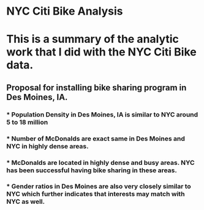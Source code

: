# NYC Citi Bike Analysis 
# This is a summary of the analytic work that I did with the NYC Citi Bike data.
## Proposal for installing bike sharing program in Des Moines, IA.
###  * Population Density in Des Moines, IA is similar to NYC around 5 to 18 million
###  * Number of McDonalds are exact same in Des Moines and NYC in highly dense areas.
###  * McDonalds are located in highly dense and busy areas. NYC has been successful having bike sharing in these areas.
###  * Gender ratios in Des Moines are also very closely similar to NYC which further indicates that interests may match with NYC as well. 
